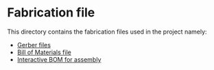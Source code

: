 # Fabrication file

This directory contains the fabrication files used in the project namely:

- [Gerber files](Gerber.zip)
- [Bill of Materials file](BOM.csv)
- [Interactive BOM for assembly](PCB_Satima_s1_rev0.html)
